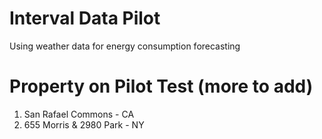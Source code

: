 # Interval Data Pilot
Using weather data for energy consumption forecasting

# Property on Pilot Test (more to add)
1. San Rafael Commons - CA
2. 655 Morris & 2980 Park - NY

